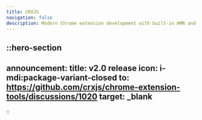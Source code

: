 ```yaml
---
title: CRXJS
navigation: false
description: Modern Chrome extension development with built-in HMR and zero-config setup
---
```


::hero-section
---
announcement:
  title: v2.0 release
  icon: i-mdi:package-variant-closed
  to: https://github.com/crxjs/chrome-extension-tools/discussions/1020
  target: _blank
---
::
